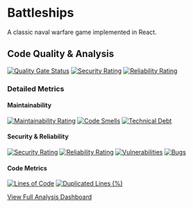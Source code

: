 # Battleships

A classic naval warfare game implemented in React.

## Code Quality & Analysis

[![Quality Gate Status](https://sonarcloud.io/api/project_badges/measure?project=ivanwe2_battleships-react&metric=alert_status)](https://sonarcloud.io/summary/new_code?id=ivanwe2_battleships-react)
[![Security Rating](https://sonarcloud.io/api/project_badges/measure?project=ivanwe2_battleships-react&metric=security_rating)](https://sonarcloud.io/summary/new_code?id=ivanwe2_battleships-react)
[![Reliability Rating](https://sonarcloud.io/api/project_badges/measure?project=ivanwe2_battleships-react&metric=reliability_rating)](https://sonarcloud.io/summary/new_code?id=ivanwe2_battleships-react)
<!-- [![Coverage](https://sonarcloud.io/api/project_badges/measure?project=ivanwe2_battleships-react&metric=coverage)](https://sonarcloud.io/summary/new_code?id=ivanwe2_battleships-react) -->

### Detailed Metrics

#### Maintainability
[![Maintainability Rating](https://sonarcloud.io/api/project_badges/measure?project=ivanwe2_battleships-react&metric=sqale_rating)](https://sonarcloud.io/summary/new_code?id=ivanwe2_battleships-react)
[![Code Smells](https://sonarcloud.io/api/project_badges/measure?project=ivanwe2_battleships-react&metric=code_smells)](https://sonarcloud.io/summary/new_code?id=ivanwe2_battleships-react)
[![Technical Debt](https://sonarcloud.io/api/project_badges/measure?project=ivanwe2_battleships-react&metric=sqale_index)](https://sonarcloud.io/summary/new_code?id=ivanwe2_battleships-react)

#### Security & Reliability
[![Security Rating](https://sonarcloud.io/api/project_badges/measure?project=ivanwe2_battleships-react&metric=security_rating)](https://sonarcloud.io/summary/new_code?id=ivanwe2_battleships-react)
[![Reliability Rating](https://sonarcloud.io/api/project_badges/measure?project=ivanwe2_battleships-react&metric=reliability_rating)](https://sonarcloud.io/summary/new_code?id=ivanwe2_battleships-react)
[![Vulnerabilities](https://sonarcloud.io/api/project_badges/measure?project=ivanwe2_battleships-react&metric=vulnerabilities)](https://sonarcloud.io/summary/new_code?id=ivanwe2_battleships-react)
[![Bugs](https://sonarcloud.io/api/project_badges/measure?project=ivanwe2_battleships-react&metric=bugs)](https://sonarcloud.io/summary/new_code?id=ivanwe2_battleships-react)

#### Code Metrics
[![Lines of Code](https://sonarcloud.io/api/project_badges/measure?project=ivanwe2_battleships-react&metric=ncloc)](https://sonarcloud.io/summary/new_code?id=ivanwe2_battleships-react)
[![Duplicated Lines (%)](https://sonarcloud.io/api/project_badges/measure?project=ivanwe2_battleships-react&metric=duplicated_lines_density)](https://sonarcloud.io/summary/new_code?id=ivanwe2_battleships-react)

[View Full Analysis Dashboard](https://sonarcloud.io/summary/new_code?id=ivanwe2_battleships-react)
